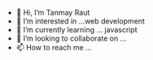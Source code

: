 - 👋 Hi, I’m Tanmay Raut 
- 👀 I’m interested in ...web development
- 🌱 I’m currently learning ... javascript
- 💞️ I’m looking to collaborate on ...
- 📫 How to reach me ...

<!---
Hupupupu/Hupupupu is a ✨ special ✨ repository because its `README.md` (this file) appears on your GitHub profile.
You can click the Preview link to take a look at your changes.
--->
